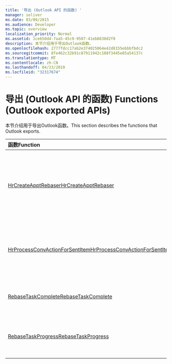 ```yaml
---
title: '导出 (Outlook API 的函数) '
manager: soliver
ms.date: 03/09/2015
ms.audience: Developer
ms.topic: overview
localization_priority: Normal
ms.assetid: 1ce650d4-7aa5-45c9-9507-41eb8830d2f0
description: 本节介绍用于导出Outlook函数。
ms.openlocfilehash: 2777fdcc17ab2e374025064e42d8155ebbbfbdc2
ms.sourcegitcommit: 8fe462c32b91c87911942c188f3445e85a54137c
ms.translationtype: MT
ms.contentlocale: zh-CN
ms.lasthandoff: 04/23/2019
ms.locfileid: "32317674"
---
```

# <a name="functions-outlook-exported-apis"></a><span data-ttu-id="25e13-103">导出 (Outlook API 的函数) </span><span class="sxs-lookup"><span data-stu-id="25e13-103">Functions (Outlook exported APIs)</span></span>

<span data-ttu-id="25e13-104">本节介绍用于导出Outlook函数。</span><span class="sxs-lookup"><span data-stu-id="25e13-104">This section describes the functions that Outlook exports.</span></span>
  
|<span data-ttu-id="25e13-105">**函数**</span><span class="sxs-lookup"><span data-stu-id="25e13-105">**Function**</span></span>|<span data-ttu-id="25e13-106">**说明**</span><span class="sxs-lookup"><span data-stu-id="25e13-106">**Description**</span></span>|
|:-----|:-----|
|[<span data-ttu-id="25e13-107">HrCreateApptRebaser</span><span class="sxs-lookup"><span data-stu-id="25e13-107">HrCreateApptRebaser</span></span>](hrcreateapptrebaser.md) <br/> |<span data-ttu-id="25e13-108">初始化[IOlkApptRebaser](iolkapptrebaser.md)对象，以用于对日历中的约会Outlook基。</span><span class="sxs-lookup"><span data-stu-id="25e13-108">Initializes an [IOlkApptRebaser](iolkapptrebaser.md) object for use in rebasing appointments in Outlook calendars.</span></span>  <br/> |
|[<span data-ttu-id="25e13-109">HrProcessConvActionForSentItem</span><span class="sxs-lookup"><span data-stu-id="25e13-109">HrProcessConvActionForSentItem</span></span>](hrprocessconvactionforsentitem.md) <br/> |<span data-ttu-id="25e13-110">基于邮件项目的 [PidTagConversationId 对邮件项目执行发送后分类](https://msdn.microsoft.com/library/f8e4a5fa-cb73-4eca-b174-72e1fda821a6%28Office.15%29.aspx)。</span><span class="sxs-lookup"><span data-stu-id="25e13-110">Performs post-send categorization on a mail item based on its [PidTagConversationId](https://msdn.microsoft.com/library/f8e4a5fa-cb73-4eca-b174-72e1fda821a6%28Office.15%29.aspx).</span></span>  <br/> |
|[<span data-ttu-id="25e13-111">RebaseTaskComplete</span><span class="sxs-lookup"><span data-stu-id="25e13-111">RebaseTaskComplete</span></span>](rebasetaskcomplete.md) <br/> |<span data-ttu-id="25e13-112">报告约会的重做目标完成情况。</span><span class="sxs-lookup"><span data-stu-id="25e13-112">Reports completion for rebasing of appointments.</span></span>  <br/> |
|[<span data-ttu-id="25e13-113">RebaseTaskProgress</span><span class="sxs-lookup"><span data-stu-id="25e13-113">RebaseTaskProgress</span></span>](rebasetaskprogress.md) <br/> |<span data-ttu-id="25e13-114">报告约会的枚举和重定义值的进度。</span><span class="sxs-lookup"><span data-stu-id="25e13-114">Reports progress for enumeration and rebasing of appointments.</span></span>  <br/> |
   

